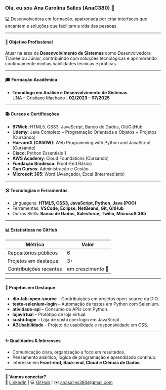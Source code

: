 ### Olá, eu sou **Ana Carolina Salles (AnaC380)** 👋  
💻 Desenvolvedora em formação, apaixonada por criar interfaces que encantam e soluções que facilitam a vida das pessoas.  

---

#### 🎯 Objetivo Profissional  
Atuar na área de **Desenvolvimento de Sistemas** como Desenvolvedora Trainee ou Júnior, contribuindo com soluções tecnológicas e aprimorando continuamente minhas habilidades técnicas e práticas.



---

#### 🎓 Formação Acadêmica  
- **Tecnólogo em Análise e Desenvolvimento de Sistemas**  
  UNA – Cristiano Machado | **02/2023 – 07/2025**  


---

#### 📚 Cursos e Certificações  
- **B7Web**: HTML5, CSS3, JavaScript, Banco de Dados, Git/GitHub  
- **Udemy**: Java Completo – Programação Orientada a Objetos + Projetos (Cursando)  
- **HarvardX (CS50W)**: Web Programming with Python and JavaScript (Cursando)  
- **Cisco**: Python Essentials 1  
- **AWS Academy**: Cloud Foundations (Cursando)  
- **Fundação Bradesco**: Front-End Básico  
- **Gyn Cursos**: Administração e Gestão  
- **Microsoft 365**: Word (Avançado), Excel (Intermediário)  

---

#### 🛠️ Tecnologias e Ferramentas  
- Linguagens: **HTML5, CSS3, JavaScript, Python, Java (POO)**  
- Ferramentas: **VSCode, Eclipse, NetBeans, Git, GitHub**  
- Outras Skills: **Banco de Dados, Salesforce, Twilio, Microsoft 365**  

---

#### 📊 Estatísticas no GitHub  
| Métrica                 | Valor |
|--------------------------|-------|
| Repositórios públicos   | 6     |
| Projetos em destaque    | 3+    |
| Contribuições recentes  | em crescimento 🚀 |

---

#### 🚀 Projetos em Destaque  
- **dio-lab-open-source** – Contribuições em projetos open-source da DIO.  
- **teste-selenium-login** – Automação de testes em Python com Selenium.  
- **atividade-api** – Consumo de APIs com Python.  
- **lojavirtual** – Protótipo de loja virtual.  
- **sushi-login** – Loja de sushi com login em JavaScript.  
- **A3Usabilidade** – Projeto de usabilidade e responsividade em CSS.  

---

#### ✨ Qualidades & Interesses  
- Comunicação clara, organização e foco em resultados.  
- Pensamento analítico, lógica de programação e aprendizado contínuo.  
- Interesse em **Front-end, Back-end, Cloud e Ciência de Dados**.  

---

📌 **Vamos conectar?**  
🔗 [LinkedIn](https://www.linkedin.com/in/ana-carolina-salles-b31a3421a) | 💻 [GitHub](https://github.com/AnaC380) | ✉️ anasalles380@gmail.com
